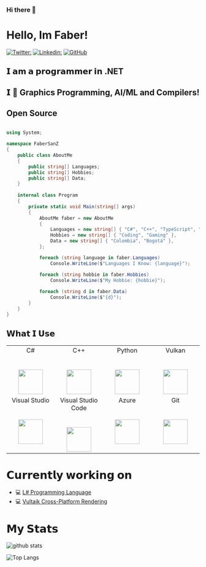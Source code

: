 ### Hi there 👋

# Hello, Im Faber!

[![Twitter:](https://img.shields.io/twitter/follow/FaberSan_Z?style=social)](https://twitter.com/FaberSan_Z)
[![Linkedin:](https://img.shields.io/badge/-FaberSanZ-blue?style=flat-square&logo=Linkedin&logoColor=white&link=https://www.linkedin.com/in/faber-leonardo-0642881a5)](https://www.linkedin.com/in/faber-leonardo-0642881a5/)
[![GitHub](https://img.shields.io/github/followers/FaberSanZ?label=follow&style=social)](https://github.com/FaberSanZ)


## 𝗜 𝗮𝗺 𝗮 𝗽𝗿𝗼𝗴𝗿𝗮𝗺𝗺𝗲𝗿 𝗶𝗻 .NET
## 𝗜 🧡 Graphics Programming, AI/ML and Compilers!
## Open Source 

```csharp

using System;

namespace FaberSanZ
{
    public class AboutMe
    {
        public string[] Languages;
        public string[] Hobbies;
        public string[] Data;
    }
    
    internal class Program
    {
        private static void Main(string[] args)
        {
            AboutMe faber = new AboutMe
            {
                Languages = new string[] { "C#", "C++", "TypeScript", "Python" },
                Hobbies = new string[] { "Coding", "Gaming" },
                Data = new string[] { "Colombia", "Bogotá" },
            };

            foreach (string language in faber.Languages)
                Console.WriteLine($"Languages I Know: {language}");

            foreach (string hobbie in faber.Hobbies)
                Console.WriteLine($"My Hobbie: {hobbie}");
                
            foreach (string d in faber.Data)
                Console.WriteLine($"{d}");
        }
    }
}
```

## 𝗪𝗵𝗮𝘁 𝗜 𝗨𝘀𝗲

<table>
  <tbody>
    <tr valign="top">
      <td width="25%" align="center">
        <span>C#</span><br><br><br>
        <img height="64px" src="https://cdn.svgporn.com/logos/c-sharp.svg">
      </td>
      <td width="25%" align="center">
        <span>C++</span><br><br><br>
        <img height="64px" src="https://cdn.svgporn.com/logos/c-plusplus.svg">
      </td>
      <td width="25%" align="center">
        <span>Python</span><br><br><br>
        <img height="64px" src="https://cdn.svgporn.com/logos/python.svg">
      </td>
      <td width="25%" align="center">
        <span>Vulkan</span><br><br><br>
        <img height="64px" src="https://cdn.svgporn.com/logos/vulkan.svg">
      </td>
    </tr>
    <tr valign="top">
      <td width="25%" align="center">
        <span>Visual Studio</span><br><br><br>
        <img height="64px" src="https://cdn.svgporn.com/logos/visual-studio.svg">
      </td>
      <td width="25%" align="center">
        <span>Visual Studio Code<span><br><br><br>
        <img height="64px" src="https://cdn.svgporn.com/logos/visual-studio-code.svg">
      </td>
      <td width="25%" align="center">
        <span>Azure</span><br><br><br>
        <img height="64px" src="https://cdn.svgporn.com/logos/azure.svg">
      </td>
      <td width="25%" align="center">
        <span>Git</span><br><br><br>
        <img height="64px" src="https://cdn.svgporn.com/logos/git-icon.svg">
      </td>
    </tr>
  </tbody>
</table>

# 𝗖𝘂𝗿𝗿𝗲𝗻𝘁𝗹𝘆 𝘄𝗼𝗿𝗸𝗶𝗻𝗴 𝗼𝗻

- 💻 [L# Programming Language](https://github.com/FaberSanZ/ZeckLyn)
- 💻 [Vultaik Cross-Platform Rendering](https://github.com/FaberSanZ/Vultaik)


# 𝗠𝘆 𝗦𝘁𝗮𝘁𝘀

![github stats](https://github-readme-stats.vercel.app/api?username=FaberSanZ&show_icons=true&count_private=true)


![Top Langs](https://github-readme-stats.vercel.app/api/top-langs/?username=FaberSanZ)




